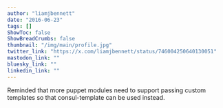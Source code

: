 ```yaml
---
author: "liamjbennett"
date: "2016-06-23"
tags: []
ShowToc: false
ShowBreadCrumbs: false
thumbnail: "/img/main/profile.jpg"
twitter_link: "https://x.com/liamjbennett/status/746004250640130051"
mastodon_link: ""
bluesky_link: ""
linkedin_link: ""
---
```


Reminded that more puppet modules need to support passing custom templates so that consul-template can be used instead.

